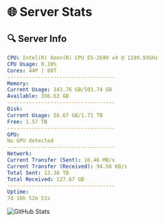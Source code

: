 # 🌐 Server Stats
## 🔍 Server Info
```yaml
CPU: Intel(R) Xeon(R) CPU E5-2699 v4 @ 1199.93GHz
CPU Usage: 0.10%
Cores: 44P | 88T
-----------------------------------
Memory:
Current Usage: 143.76 GB/503.74 GB
Available: 356.63 GB
-----------------------------------
Disk:
Current Usage: 58.67 GB/1.71 TB
Free: 1.57 TB
-----------------------------------
GPU:
No GPU detected
-----------------------------------
Network:
Current Transfer (Sent): 16.46 MB/s
Current Transfer (Received): 94.56 KB/s
Total Sent: 13.38 TB
Total Received: 127.67 GB
-----------------------------------
Uptime:
7d 16h 52m 51s
```
![GitHub Stats](https://img.shields.io/badge/Updated-2025-03-15_14:15:40-blue)